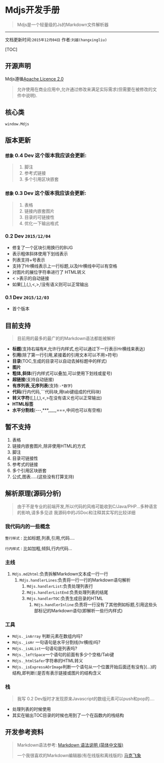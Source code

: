 # Mdjs开发手册
> Mdjs是一个轻量级的Js的Markdown文件解析器

---
文档更新时间:`2015年12月04日`
作者:`刘越(hangxingliu)`

[TOC]

## 开源声明

Mdjs遵循[Apache Licence 2.0](LICENSE)

> 允许使用在商业应用中,允许通过修改来满足实际需求(但需要在被修改的文件中说明).

## 核心类

	window.Mdjs

## 版本更新

### `想象` 0.4 Dev 这个版本我应该会更新:

> 1. 脚注
> 2. 参考式链接
> 3. 多个引用区块嵌套

### `想象` 0.3 Dev 这个版本我应该会更新:

> 1. 表格
> 2. 链接内嵌套图片
> 3. 目录的可链接性
> 4. 优化一下输出格式

### 0.2 Dev `2015/12/04`

- 修复了一个区块引用换行的BUG
- 表示粗体斜体使用下划线表示
- 列表支持+号表示
- 支持了Hr横线表示上一行标题,以及Hr横线中可以有空格
- 对图片的展位字符串进行了 HTML转义
- < >表示的自动链接
- 如果\[,\],(,),<,>,!没有语义则可以正常输出

### 0.1 Dev `2015/12/03`
- 首个版本

## 目前支持

> 目前用的最多的最广的的Markdown语法都能被解析

- **标题**(支持右端有\#,允许行内样式,也可以通过下一行表示Hr横线来表达)
- **引用**\(除了第一行引用,紧接着的引用文本可以不用>符号\)
- **目录**\(TOC,生成的目录可以自动去掉标题中的样式\)
- **图片**
- **粗体,斜体**\(行内样式可以叠加,可以使用下划线或星号)
- **超链接**(支持自动链接)
- **有序列表,无序列表**\(支持:`-*数字`\)
- **代码**\(行内代码,\`\`\`代码块,用tab键组成的代码块\)
- **转义字符**(\[,\],(,),<,>在没有语义也可以正常输出)
- **HTML标签**
- **水平分割线**\(---,\*\*\*,\_\_\_,===,中间也可以有空格)

## 暂不支持

1. 表格
2. 链接内嵌套图片,除非使用HTML的方式
3. 脚注
4. 目录可链接性
5. 参考式的链接
6. 多个引用区块嵌套
7. 公式,图表.....(这些没有打算支持)


## 解析原理(源码分析)

> 由于不是专业的前端开发,所以代码的风格可能收到C/Java/PHP...多种语言的影响,请多多见谅
> 我源码中的JSDoc和注释其实写的比较详细

### 我代码内的一些概念

`整行样式` : 比如标题,列表,引用,代码....

`行内样式` :	比如加粗,倾斜,行内代码...

### 主线

1. `Mdjs.md2html`:负责拆解Markdown文本成一行一行
	1. `Mdjs.handlerLines`:负责将一行一行的Markdown语句解析
		1. `Mdjs.handlerList`:负责处理列表行
		2. `Mdjs.handlerListEnd`:负责处理列表的结尾
		3. `Mdjs.handlerTOC`:负责生成目录的HTML
			1. `Mdjs.handlerInline`:负责将一行没有了其他例如标题,引用这些头部标记的Markdown语句\(即解析一些行内样式\)

### 工具

- `Mdjs._inArray` 判断元素在数组内吗?
- `Mdjs._isHr` 一句语句是水平分割线(hr横线)吗?
- `Mdjs._isAList`一句语句是列表吗?
- `Mdjs._leftSpace`一个语句的前面有多少个空格/Tab键
- `Mdjs._htmlSafer`字符串的HTML转义
- `Mdjs._isExpressAOrImage`判断一个语句从一个位置开始后面还有没有](...)的结构,即判断`[`是否有表示链接或图片的结构含义

### 栈

> 我写 0.2 Dev版时才发现原来Javascript的数组元素可以push和pop的....

- 处理列表的时候使用
- 其实在输出TOC目录的时候也用到了一个在函数内的栈结构


## 开发参考资料

> Markdown语法参考:
> [Markdown 语法说明 (简体中文版)](http://www.appinn.com/markdown/)
> 
> 一个我很喜欢的Markdown编辑器(有在线版和离线版的)
> [马克飞象](https://maxiang.io/)